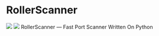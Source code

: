 # RollerScanner
![](https://www.codefactor.io/repository/github/majorraccoon/rollerscanner/badge/main)
![](https://dcbadge.vercel.app/api/shield/439119266684600320)
RollerScanner — Fast Port Scanner Written On Python
